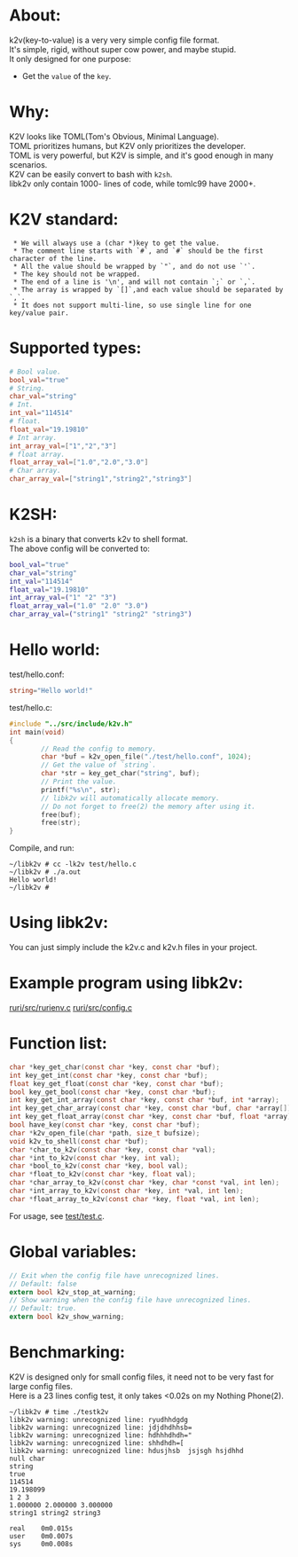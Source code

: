 # About:
k2v(key-to-value) is a very very simple config file format.       
It's simple, rigid, without super cow power, and maybe stupid.      
It only designed for one purpose:      
- Get the `value` of the `key`.

# Why:
K2V looks like TOML(Tom's Obvious, Minimal Language).      
TOML prioritizes humans, but K2V only prioritizes the developer.      
TOML is very powerful, but K2V is simple, and it's good enough in many scenarios.      
K2V can be easily convert to bash with `k2sh`.      
libk2v only contain 1000- lines of code, while tomlc99 have 2000+.      
# K2V standard:
```
 * We will always use a (char *)key to get the value.
 * The comment line starts with `#`, and `#` should be the first character of the line.
 * All the value should be wrapped by `"`, and do not use `'`.
 * The key should not be wrapped.
 * The end of a line is '\n', and will not contain `;` or `,`.
 * The array is wrapped by `[]`,and each value should be separated by `,`.
 * It does not support multi-line, so use single line for one key/value pair.
```
# Supported types:
```toml
# Bool value.
bool_val="true"
# String.
char_val="string"
# Int.
int_val="114514"
# float.
float_val="19.19810"
# Int array.
int_array_val=["1","2","3"]
# float array.
float_array_val=["1.0","2.0","3.0"]
# Char array.
char_array_val=["string1","string2","string3"]
```
# K2SH:
`k2sh` is a binary that converts k2v to shell format.            
The above config will be converted to:         
```sh
bool_val="true"
char_val="string"
int_val="114514"
float_val="19.19810"
int_array_val=("1" "2" "3")
float_array_val=("1.0" "2.0" "3.0")
char_array_val=("string1" "string2" "string3")
```
# Hello world:
test/hello.conf:
```toml
string="Hello world!"
```
test/hello.c:
```C
#include "../src/include/k2v.h"
int main(void)
{
        // Read the config to memory.
        char *buf = k2v_open_file("./test/hello.conf", 1024);
        // Get the value of `string`.
        char *str = key_get_char("string", buf);
        // Print the value.
        printf("%s\n", str);
        // libk2v will automatically allocate memory.
        // Do not forget to free(2) the memory after using it.
        free(buf);
        free(str);
}
```
Compile, and run:
```log
~/libk2v # cc -lk2v test/hello.c
~/libk2v # ./a.out
Hello world!
~/libk2v #
```
# Using libk2v:
You can just simply include the k2v.c and k2v.h files in your project.      
# Example program using libk2v:
[ruri/src/rurienv.c](https://github.com/Moe-hacker/ruri/blob/main/src%2Frurienv.c)
[ruri/src/config.c](https://github.com/Moe-hacker/ruri/blob/main/src%2Fconfig.c)
# Function list:
```C
char *key_get_char(const char *key, const char *buf);
int key_get_int(const char *key, const char *buf);
float key_get_float(const char *key, const char *buf);
bool key_get_bool(const char *key, const char *buf);
int key_get_int_array(const char *key, const char *buf, int *array);
int key_get_char_array(const char *key, const char *buf, char *array[]);
int key_get_float_array(const char *key, const char *buf, float *array);
bool have_key(const char *key, const char *buf);
char *k2v_open_file(char *path, size_t bufsize);
void k2v_to_shell(const char *buf);
char *char_to_k2v(const char *key, const char *val);
char *int_to_k2v(const char *key, int val);
char *bool_to_k2v(const char *key, bool val);
char *float_to_k2v(const char *key, float val);
char *char_array_to_k2v(const char *key, char *const *val, int len);
char *int_array_to_k2v(const char *key, int *val, int len);
char *float_array_to_k2v(const char *key, float *val, int len);
```
For usage, see [test/test.c](test/test.c).      
# Global variables:
```C
// Exit when the config file have unrecognized lines.
// Default: false
extern bool k2v_stop_at_warning;
// Show warning when the config file have unrecognized lines.
// Default: true.
extern bool k2v_show_warning;
```
# Benchmarking:
K2V is designed only for small config files, it need not to be very fast for large config files.      
Here is a 23 lines config test, it only takes <0.02s on my Nothing Phone(2).      
```log
~/libk2v # time ./testk2v
libk2v warning: unrecognized line: ryudhhdgdg
libk2v warning: unrecognized line: jdjdhdhhsb=
libk2v warning: unrecognized line: hdhhhdhdh="
libk2v warning: unrecognized line: shhdhdh=[
libk2v warning: unrecognized line: hdusjhsb  jsjsgh hsjdhhd
null char
string
true
114514
19.198099
1 2 3
1.000000 2.000000 3.000000
string1 string2 string3

real    0m0.015s
user    0m0.007s
sys     0m0.008s
```
